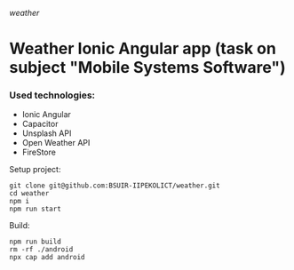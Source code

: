 *weather*
# Weather Ionic Angular app (task on subject "Mobile Systems Software")

### Used technologies:
- Ionic Angular
- Capacitor
- Unsplash API
- Open Weather API
- FireStore

Setup project:
```shell
git clone git@github.com:BSUIR-IIPEKOLICT/weather.git
cd weather
npm i
npm run start
```

Build:
```shell
npm run build
rm -rf ./android
npx cap add android
```
